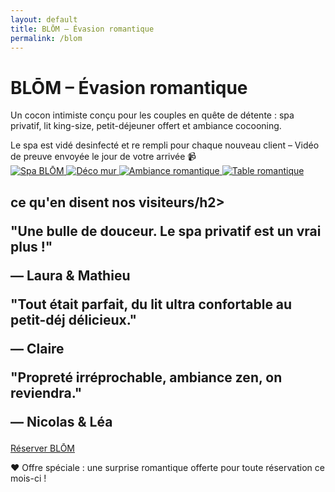 ```yaml
---
layout: default
title: BLŌM – Évasion romantique
permalink: /blom
---
```


<div class="bg-black text-white min-h-screen text-center py-12 px-4">

  <h1 class="text-4xl font-bold mb-6">BLŌM – Évasion romantique</h1>
  <p class="text-lg max-w-xl mx-auto mb-8">
    Un cocon intimiste conçu pour les couples en quête de détente : spa privatif, lit king-size, petit-déjeuner offert et ambiance cocooning.
  </p>

  <!-- PHRASE ACCROCHE HYGIÈNE SPA -->
 <div class="bg-red-600 text-white font-semibold text-sm px-6 py-3 rounded-full mb-6 shadow-lg animate-pulse">
    Le spa est vidé  desinfecté et re rempli pour chaque nouveau client – Vidéo de preuve envoyée le jour de votre arrivée 📹
  </div>

  <!-- GALERIE IMAGES -->
  <div class="flex flex-wrap justify-center gap-4 mb-10">
    <a href="{{ site.baseurl }}/assets/images/Spa.jpg" data-lightbox="blom" data-title="Spa BLŌM">
      <img src="{{ site.baseurl }}/assets/images/Spa.jpg" alt="Spa BLŌM" class="h-56 rounded shadow" />
    </a>
    <a href="{{ site.baseurl }}/assets/images/femmemur.jpg" data-lightbox="blom" data-title="Déco salon BLŌM">
      <img src="{{ site.baseurl }}/assets/images/femmemur.jpg" alt="Déco mur" class="h-56 rounded shadow" />
    </a>
    <a href="{{ site.baseurl }}/assets/images/sceau.jpg" data-lightbox="blom" data-title="Ambiance romantique">
      <img src="{{ site.baseurl }}/assets/images/sceau.jpg" alt="Ambiance romantique" class="h-56 rounded shadow" />
    </a>
    <a href="{{ site.baseurl }}/assets/images/table.jpg" data-lightbox="blom" data-title="Table romantique">
      <img src="{{ site.baseurl }}/assets/images/table.jpg" alt="Table romantique" class="h-56 rounded shadow" />
    </a>
  </div>

  <!-- TÉMOIGNAGES -->
  <div class="my-16">
  <h2 class="text-2xl font-bold mb-6">ce qu'en disent nos visiteurs/h2>
  <div class="relative w-full max-w-2xl mx-auto overflow-hidden">
    <div id="testimonial-carousel" class="whitespace-nowrap transition-transform duration-700 ease-in-out">
      <div class="inline-block w-full px-4">
        <p class="text-lg italic mb-2">"Une bulle de douceur. Le spa privatif est un vrai plus !"</p>
        <p class="text-sm text-gray-300">— Laura & Mathieu</p>
      </div>
      <div class="inline-block w-full px-4">
        <p class="text-lg italic mb-2">"Tout était parfait, du lit ultra confortable au petit-déj délicieux."</p>
        <p class="text-sm text-gray-300">— Claire</p>
      </div>
      <div class="inline-block w-full px-4">
        <p class="text-lg italic mb-2">"Propreté irréprochable, ambiance zen, on reviendra."</p>
        <p class="text-sm text-gray-300">— Nicolas & Léa</p>
      </div>
    </div>
  </div>
</div>

<script>
  let index = 0;
  const carousel = document.getElementById('testimonial-carousel');
  const slideCount = carousel.children.length;

  setInterval(() => {
    index = (index + 1) % slideCount;
    carousel.style.transform = `translateX(-${index * 100}%)`;
  }, 5000); // Changement toutes les 7 secondes
</script>


  <!-- BOUTON RÉSERVATION -->
  <a href="https://www.airbnb.fr/rooms/87654321"
     class="bg-white text-black hover:bg-gray-200 font-semibold py-3 px-6 rounded-full transition mb-8 inline-block">
    Réserver BLŌM
  </a>

  <!-- BANDEAU SPÉCIAL -->
  <div class="bg-pink-600 text-white py-4 px-6 rounded-lg shadow-lg max-w-xl mx-auto mt-8">
    ❤️ Offre spéciale : une surprise romantique offerte pour toute réservation ce mois-ci !
  </div>

</div>
